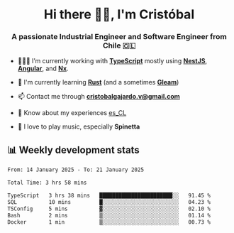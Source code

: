 <h1 align="center">Hi there ✌🏻, I'm Cristóbal</h1>
<h3 align="center">A passionate Industrial Engineer and Software Engineer from Chile 🇨🇱</h3>

- 🧑🏻‍💻 I’m currently working with **[TypeScript](https://www.typescriptlang.org)** mostly using **[NestJS](https://nestjs.com)**, **[Angular](https://angular.io)**, and **[Nx](https://nx.dev)**.

- 🌱 I'm currently learning **[Rust](https://www.rust-lang.org)** (and a sometimes **[Gleam](https://gleam.run/)**)

- 📫 Contact me through **cristobalgajardo.v@gmail.com**

- 📄 Know about my experiences [es_CL](https://bit.ly/cv-cristobal-gajardo)

- 🎸 I love to play music, especially **Spinetta**

## 📊 Weekly development stats

<!--START_SECTION:waka-->

```txt
From: 14 January 2025 - To: 21 January 2025

Total Time: 3 hrs 58 mins

TypeScript   3 hrs 38 mins   ███████████████████████░░   91.45 %
SQL          10 mins         █░░░░░░░░░░░░░░░░░░░░░░░░   04.23 %
TSConfig     5 mins          ▓░░░░░░░░░░░░░░░░░░░░░░░░   02.10 %
Bash         2 mins          ▒░░░░░░░░░░░░░░░░░░░░░░░░   01.14 %
Docker       1 min           ▒░░░░░░░░░░░░░░░░░░░░░░░░   00.73 %
```

<!--END_SECTION:waka-->
